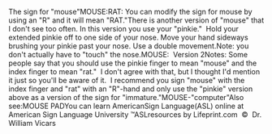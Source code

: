 The sign for "mouse"MOUSE:RAT: You can modify the sign for mouse by using an "R" and it will mean "RAT."There is another version of "mouse" that I don't see too often. In this 
	version you use your "pinkie."  Hold your 
  	extended pinkie off to one side of your nose. Move your hand sideways brushing 
	your pinkie past 
  your nose. Use a double movement.Note: you don't actually have to "touch" the nose.MOUSE:  Version 2Notes:
	Some people say that you should use the pinkie finger to mean "mouse" and 
	the index finger to mean "rat."  I don't agree with that, but 
			I thought I'd mention it just so you'll be aware of it.  I 
			recommend you sign "mouse" with the index finger and "rat" with an 
			"R"-hand and only use the "pinkie" version above as a version of the 
			sign for "immature."MOUSE-"computer"Also see:MOUSE PADYou can learn AmericanSign 
		Language(ASL) online at American Sign Language University ™ASLresources 
		by Lifeprint.com  ©  Dr. William Vicars